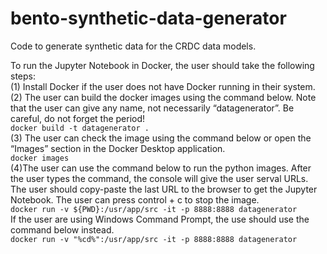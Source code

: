 # bento-synthetic-data-generator
Code to generate synthetic data for the CRDC data models.

To run the Jupyter Notebook in Docker, the user should take the following steps:<br/>
(1) Install Docker if the user does not have Docker running in their system.<br/>
(2) The user can build the docker images using the command below. Note that the user can give any name, not necessarily “datagenerator”. Be careful, do not forget the period!<br/>
```docker build -t datagenerator .```<br/>
(3) The user can check the image using the command below or open the “Images” section in the Docker Desktop application.<br/>
```docker images```<br/>
(4)The user can use the command below to run the python images. After the user types the command, the console will give the user serval URLs. The user should copy-paste the last URL to the browser to get the Jupyter Notebook. The user can press control + c to stop the image.<br/>
```docker run -v ${PWD}:/usr/app/src -it -p 8888:8888 datagenerator```<br/>
If the user are using Windows Command Prompt, the use should use the command below instead.<br/>
```docker run -v "%cd%":/usr/app/src -it -p 8888:8888 datagenerator```<br/>
